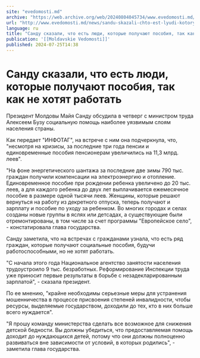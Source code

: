 ```yaml
---
site: "evedomosti.md"
archive: "https://web.archive.org/web/20240804045734/www.evedomosti.md/news/sandu-skazali-chto-est-lyudi-kotorye-poluchayut-socialnye-po"
url: "http://www.evedomosti.md/news/sandu-skazali-chto-est-lyudi-kotorye-poluchayut-socialnye-po"
language: ru
title: "Санду сказали, что есть люди, которые получают пособия, так как не хотят работать"
publication: '[[Moldavskie Vedomosti]]'
published: 2024-07-25T14:38
---
```


# Санду сказали, что есть люди, которые получают пособия, так как не хотят работать

Президент Молдовы Майя Санду обсудила в четверг с министром труда Алексеем Бузу социальную помощь наиболее уязвимым слоям населения страны.

Как передает "ИНФОТАГ", на встрече с ним она подчеркнула, что, "несмотря на кризисы, за последние три года пенсии и единовременные пособия пенсионерам увеличились на 11,3 млрд. леев".

"На фоне энергетического шантажа за последние две зимы 790 тыс. граждан получили компенсации на электроэнергию и отопление. Единовременное пособие при рождении ребенка увеличено до 20 тыс. леев, а для каждого ребенка до двух лет выплачивается ежемесячное пособие в размере одной тысячи леев. Женщины, которые решают вернуться на работу из декретного отпуска, теперь получают и зарплату и пособие по уходу за ребенком. Во многих городах и селах созданы новые группы в яслях или детсадах, а существующие были отремонтированы, в том числе за счет программы "Европейское село", - констатировала глава государства.

Санду заметила, что на встречах с гражданами узнала, что есть ряд граждан, которые получают социальные пособия, будучи работоспособными, но не хотят работать.

"С начала этого года Национальное агентство занятости населения трудоустроило 9 тыс. безработных. Реформирование Инспекции труда уже приносит первые результаты в борьбе с незадекларированным зарплатой", - сказала президент.

По ее мнению, "крайне необходимы серьезные меры для устранения мошенничества в процессе присвоения степеней инвалидности, чтобы ресурсы, выделяемые государством, доходили до тех, кто в них больше всего нуждается".

"Я прошу команду министерства сделать все возможное для снижения детской бедности. Вы должны убедиться, что предоставляемая помощь доходит до нуждающихся детей, потому что они должны полноценно развиваться вне зависимости от условий, в которых родились", - заметила глава государства.
